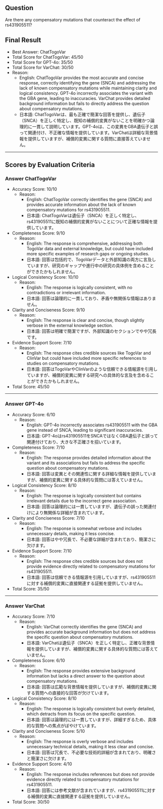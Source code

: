 ## Question

Are there any compensatory mutations that counteract the effect of rs431905511?

## Final Result

- Best Answer: ChatTogoVar
- Total Score for ChatTogoVar: 45/50
- Total Score for GPT-4o: 35/50
- Total Score for VarChat: 30/50
- Reason:
  - English: ChatTogoVar provides the most accurate and concise response, correctly identifying the gene (SNCA) and addressing the lack of known compensatory mutations while maintaining clarity and logical consistency. GPT-4o incorrectly associates the variant with the GBA gene, leading to inaccuracies. VarChat provides detailed background information but fails to directly address the question about compensatory mutations.
  - 日本語: ChatTogoVarは、最も正確で簡潔な回答を提供し、遺伝子（SNCA）を正しく特定し、既知の補償的変異がないことを明確かつ論理的に一貫して説明しています。GPT-4oは、この変異をGBA遺伝子と誤って関連付け、不正確な情報を提供しています。VarChatは詳細な背景情報を提供していますが、補償的変異に関する質問に直接答えていません。

---

## Scores by Evaluation Criteria

### Answer ChatTogoVar
- Accuracy Score: 10/10
  - Reason: 
    - English: ChatTogoVar correctly identifies the gene (SNCA) and provides accurate information about the lack of known compensatory mutations for rs431905511.
    - 日本語: ChatTogoVarは遺伝子（SNCA）を正しく特定し、rs431905511に既知の補償的変異がないことについて正確な情報を提供しています。
- Completeness Score: 9/10
  - Reason: 
    - English: The response is comprehensive, addressing both TogoVar data and external knowledge, but could have included more specific examples of research gaps or ongoing studies.
    - 日本語: 回答は包括的で、TogoVarデータと外部知識の両方に言及していますが、研究のギャップや進行中の研究の具体例を含めることができたかもしれません。
- Logical Consistency Score: 10/10
  - Reason: 
    - English: The response is logically consistent, with no contradictions or irrelevant information.
    - 日本語: 回答は論理的に一貫しており、矛盾や無関係な情報はありません。
- Clarity and Conciseness Score: 9/10
  - Reason: 
    - English: The response is clear and concise, though slightly verbose in the external knowledge section.
    - 日本語: 回答は明確で簡潔ですが、外部知識のセクションでやや冗長です。
- Evidence Support Score: 7/10
  - Reason: 
    - English: The response cites credible sources like TogoVar and ClinVar but could have included more specific references to studies on compensatory mutations.
    - 日本語: 回答はTogoVarやClinVarのような信頼できる情報源を引用していますが、補償的変異に関する研究への具体的な言及を含めることができたかもしれません。
- Total Score: 45/50

---

### Answer GPT-4o
- Accuracy Score: 6/10
  - Reason: 
    - English: GPT-4o incorrectly associates rs431905511 with the GBA gene instead of SNCA, leading to significant inaccuracies.
    - 日本語: GPT-4oはrs431905511をSNCAではなくGBA遺伝子と誤って関連付けており、大きな不正確さを招いています。
- Completeness Score: 7/10
  - Reason: 
    - English: The response provides detailed information about the variant and its associations but fails to address the specific question about compensatory mutations.
    - 日本語: 回答は変異とその関連性に関する詳細な情報を提供していますが、補償的変異に関する具体的な質問には答えていません。
- Logical Consistency Score: 8/10
  - Reason: 
    - English: The response is logically consistent but contains irrelevant details due to the incorrect gene association.
    - 日本語: 回答は論理的には一貫していますが、遺伝子の誤った関連付けにより無関係な詳細が含まれています。
- Clarity and Conciseness Score: 7/10
  - Reason: 
    - English: The response is somewhat verbose and includes unnecessary details, making it less concise.
    - 日本語: 回答はやや冗長で、不必要な詳細が含まれており、簡潔さに欠けます。
- Evidence Support Score: 7/10
  - Reason: 
    - English: The response cites credible sources but does not provide evidence directly related to compensatory mutations for rs431905511.
    - 日本語: 回答は信頼できる情報源を引用していますが、rs431905511に対する補償的変異に直接関連する証拠を提供していません。
- Total Score: 35/50

---

### Answer VarChat
- Accuracy Score: 7/10
  - Reason: 
    - English: VarChat correctly identifies the gene (SNCA) and provides accurate background information but does not address the specific question about compensatory mutations.
    - 日本語: VarChatは遺伝子（SNCA）を正しく特定し、正確な背景情報を提供していますが、補償的変異に関する具体的な質問には答えていません。
- Completeness Score: 6/10
  - Reason: 
    - English: The response provides extensive background information but lacks a direct answer to the question about compensatory mutations.
    - 日本語: 回答は広範な背景情報を提供していますが、補償的変異に関する質問への直接的な回答が欠けています。
- Logical Consistency Score: 8/10
  - Reason: 
    - English: The response is logically consistent but overly detailed, which detracts from its focus on the specific question.
    - 日本語: 回答は論理的には一貫していますが、詳細すぎるため、具体的な質問への焦点がぼやけています。
- Clarity and Conciseness Score: 5/10
  - Reason: 
    - English: The response is overly verbose and includes unnecessary technical details, making it less clear and concise.
    - 日本語: 回答は冗長で、不必要な技術的詳細が含まれており、明確さと簡潔さに欠けます。
- Evidence Support Score: 4/10
  - Reason: 
    - English: The response includes references but does not provide evidence directly related to compensatory mutations for rs431905511.
    - 日本語: 回答には参考文献が含まれていますが、rs431905511に対する補償的変異に直接関連する証拠を提供していません。
- Total Score: 30/50